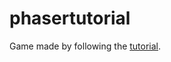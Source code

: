 # phasertutorial
Game made by following the [tutorial](http://phaser.io/tutorials/making-your-first-phaser-3-game/part1).